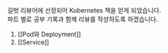 길벗 리뷰어에 선정되어 Kubernetes 책을 얻게 되었습니다.   
파트 별로 공부 기록과 함께 리뷰를 작성하도록 하겠습니다.  

   
1. [[Pod와 Deployment]]
2. [[Service]]